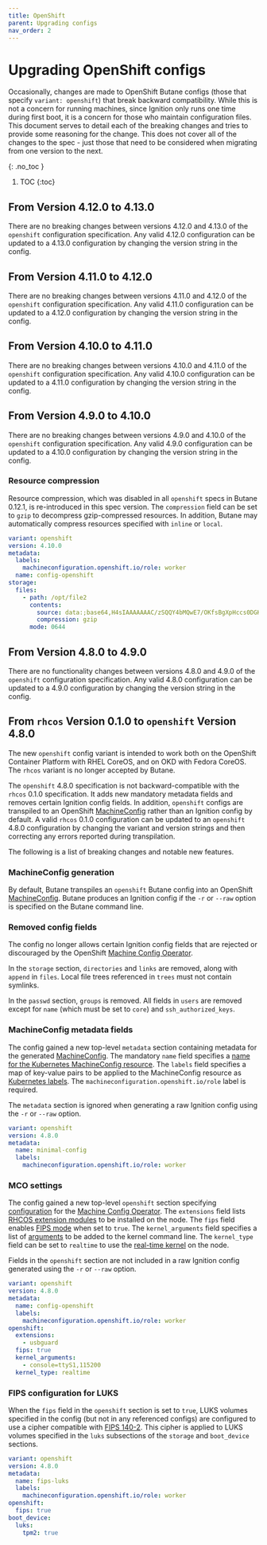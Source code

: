 ```yaml
---
title: OpenShift
parent: Upgrading configs
nav_order: 2
---
```


# Upgrading OpenShift configs

Occasionally, changes are made to OpenShift Butane configs (those that specify `variant: openshift`) that break backward compatibility. While this is not a concern for running machines, since Ignition only runs one time during first boot, it is a concern for those who maintain configuration files. This document serves to detail each of the breaking changes and tries to provide some reasoning for the change. This does not cover all of the changes to the spec - just those that need to be considered when migrating from one version to the next.

{: .no_toc }

1. TOC
{:toc}

## From Version 4.12.0 to 4.13.0

There are no breaking changes between versions 4.12.0 and 4.13.0 of the `openshift` configuration specification. Any valid 4.12.0 configuration can be updated to a 4.13.0 configuration by changing the version string in the config.

## From Version 4.11.0 to 4.12.0

There are no breaking changes between versions 4.11.0 and 4.12.0 of the `openshift` configuration specification. Any valid 4.11.0 configuration can be updated to a 4.12.0 configuration by changing the version string in the config.

## From Version 4.10.0 to 4.11.0

There are no breaking changes between versions 4.10.0 and 4.11.0 of the `openshift` configuration specification. Any valid 4.10.0 configuration can be updated to a 4.11.0 configuration by changing the version string in the config.

## From Version 4.9.0 to 4.10.0

There are no breaking changes between versions 4.9.0 and 4.10.0 of the `openshift` configuration specification. Any valid 4.9.0 configuration can be updated to a 4.10.0 configuration by changing the version string in the config. 

### Resource compression

Resource compression, which was disabled in all `openshift` specs in Butane 0.12.1, is re-introduced in this spec version. The `compression` field can be set to `gzip` to decompress gzip-compressed resources. In addition, Butane may automatically compress resources specified with `inline` or `local`.

<!-- butane-config -->
```yaml
variant: openshift
version: 4.10.0
metadata:
  labels:
    machineconfiguration.openshift.io/role: worker
  name: config-openshift
storage:
  files:
    - path: /opt/file2
      contents:
        source: data:;base64,H4sIAAAAAAAC/zSQQY4bMQwE7/OKfsBgXpHccs0DGKntEJBIWSINP3+htfcmQECxq/74ZIeOlR3Vm08sDUhnnChuiyUYOSFVh66idgebxonFiuoHNVf3imAfPqFWtGpNC2SgyT+fBOONJrrcTSBNHykX8DcOmnZIRdf9eNJU+olH6oL5ipkVfHEWDQl1Q7YmvfgbreswXbpPfTN1gC9QULx3r/42eKTEBfzaTMkgdObkx1btmByT/2mVUwNqeHrLERLEc7uCaxFFW/tpRDBxy7tKHLYXYchUiZwX8PtVOIK5S1rASxEWCZQcWiUkYG4Y07XS4jzWjqWGkm3INoffblpUULk492/3tnfITqQVXJ+02a/jKwAA//+jjAk6wQEAAA==
        compression: gzip
      mode: 0644
```

## From Version 4.8.0 to 4.9.0

There are no functionality changes between versions 4.8.0 and 4.9.0 of the `openshift` configuration specification. Any valid 4.8.0 configuration can be updated to a 4.9.0 configuration by changing the version string in the config.

## From `rhcos` Version 0.1.0 to `openshift` Version 4.8.0

The new `openshift` config variant is intended to work both on the OpenShift Container Platform with RHEL CoreOS, and on OKD with Fedora CoreOS. The `rhcos` variant is no longer accepted by Butane.

The `openshift` 4.8.0 specification is not backward-compatible with the `rhcos` 0.1.0 specification. It adds new mandatory metadata fields and removes certain Ignition config fields. In addition, `openshift` configs are transpiled to an OpenShift [MachineConfig] rather than an Ignition config by default. A valid `rhcos` 0.1.0 configuration can be updated to an `openshift` 4.8.0 configuration by changing the variant and version strings and then correcting any errors reported during transpilation.

The following is a list of breaking changes and notable new features.

### MachineConfig generation

By default, Butane transpiles an `openshift` Butane config into an OpenShift [MachineConfig]. Butane produces an Ignition config if the `-r` or `--raw` option is specified on the Butane command line.

### Removed config fields

The config no longer allows certain Ignition config fields that are rejected or discouraged by the OpenShift [Machine Config Operator].

In the `storage` section, `directories` and `links` are removed, along with `append` in `files`. Local file trees referenced in `trees` must not contain symlinks.

In the `passwd` section, `groups` is removed. All fields in `users` are removed except for `name` (which must be set to `core`) and `ssh_authorized_keys`.

### MachineConfig metadata fields

The config gained a new top-level `metadata` section containing metadata for the generated [MachineConfig]. The mandatory `name` field specifies a [name for the Kubernetes MachineConfig resource][k8s-names]. The `labels` field specifies a map of key-value pairs to be applied to the MachineConfig resource as [Kubernetes labels][k8s-labels]. The `machineconfiguration.openshift.io/role` label is required.

The `metadata` section is ignored when generating a raw Ignition config using the `-r` or `--raw` option.

<!-- butane-config -->
```yaml
variant: openshift
version: 4.8.0
metadata:
  name: minimal-config
  labels:
    machineconfiguration.openshift.io/role: worker
```

### MCO settings

The config gained a new top-level `openshift` section specifying [configuration][MCO settings] for the [Machine Config Operator]. The `extensions` field lists [RHCOS extension modules] to be installed on the node. The `fips` field enables [FIPS mode] when set to `true`. The `kernel_arguments` field specifies a list of [arguments][kernel arguments] to be added to the kernel command line. The `kernel_type` field can be set to `realtime` to use the [real-time kernel] on the node.

Fields in the `openshift` section are not included in a raw Ignition config generated using the `-r` or `--raw` option.

<!-- butane-config -->
```yaml
variant: openshift
version: 4.8.0
metadata:
  name: config-openshift
  labels:
    machineconfiguration.openshift.io/role: worker
openshift:
  extensions:
    - usbguard
  fips: true
  kernel_arguments:
    - console=ttyS1,115200
  kernel_type: realtime
```

### FIPS configuration for LUKS

When the `fips` field in the `openshift` section is set to `true`, LUKS volumes specified in the config (but not in any referenced configs) are configured to use a cipher compatible with [FIPS 140-2]. This cipher is applied to LUKS volumes specified in the `luks` subsections of the `storage` and `boot_device` sections.

<!-- butane-config -->
```yaml
variant: openshift
version: 4.8.0
metadata:
  name: fips-luks
  labels:
    machineconfiguration.openshift.io/role: worker
openshift:
  fips: true
boot_device:
  luks:
    tpm2: true
```

[FIPS 140-2]: https://csrc.nist.gov/publications/detail/fips/140/2/final
[FIPS mode]: https://docs.openshift.com/container-platform/4.7/installing/installing-fips.html
[k8s-names]: https://kubernetes.io/docs/concepts/overview/working-with-objects/names/#names
[k8s-labels]: https://kubernetes.io/docs/concepts/overview/working-with-objects/labels/
[kernel arguments]: https://docs.openshift.com/container-platform/4.7/post_installation_configuration/machine-configuration-tasks.html#nodes-nodes-kernel-arguments_post-install-machine-configuration-tasks
[Machine Config Operator]: https://docs.openshift.com/container-platform/4.7/post_installation_configuration/machine-configuration-tasks.html#understanding-the-machine-config-operator
[MachineConfig]: https://docs.openshift.com/container-platform/4.7/post_installation_configuration/machine-configuration-tasks.html#machine-config-overviewpost-install-machine-configuration-tasks
[MCO settings]: https://docs.openshift.com/container-platform/4.7/post_installation_configuration/machine-configuration-tasks.html#what-can-you-change-with-machine-configs
[real-time kernel]: https://docs.openshift.com/container-platform/4.7/post_installation_configuration/machine-configuration-tasks.html#nodes-nodes-rtkernel-arguments_post-install-machine-configuration-tasks
[RHCOS extension modules]: https://docs.openshift.com/container-platform/4.7/post_installation_configuration/machine-configuration-tasks.html#rhcos-add-extensions_post-install-machine-configuration-tasks
